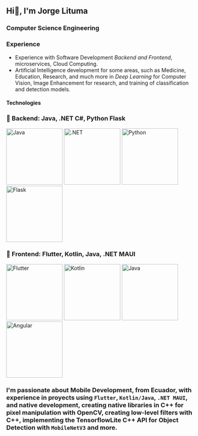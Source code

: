 ## Hi👋, I'm Jorge Lituma

### Computer Science Engineering

### Experience
- Experience with Software Development *Backend and Frontend*, microservices, Cloud Computing.
- Artificial Intelligence development for some areas, such as Medicine, Education, Research, and much more in *Deep Learning* for Computer Vision, Image Enhancement for research, and training of classification and detection models.

#### Technologies
### 🧠 Backend: Java, .NET C#, Python Flask  
<p> 
  <img src="https://1000marcas.net/wp-content/uploads/2020/11/Java-logo.png" alt="Java" height="150"/>
  <img src="https://geekstorming.wordpress.com/wp-content/uploads/2019/12/7e49c-1mfohvi5b1xzkytxiaky7pq.png" alt=".NET" height="150"/>
  <img src="https://images.ctfassets.net/em6l9zw4tzag/oVfiswjNH7DuCb7qGEBPK/b391db3a1d0d3290b96ce7f6aacb32b0/python.png" alt="Python" height="150"/>
  <img src="https://img.shields.io/badge/Flask-000000?style=for-the-badge&logo=flask&logoColor=white" alt="Flask" height="150"/>
</p>

### 🎨 Frontend: Flutter, Kotlin, Java, .NET MAUI  
<p> 
  <img src="https://cdn.prod.website-files.com/5ee12d8d7f840543bde883de/5ef3a1148ac97166a06253c1_flutter-logo-white-inset.svg" alt="Flutter" height="150"/>
  <img src="https://cdn-images-1.medium.com/max/480/1*jA64NTovT-efZ96tcq-X5g.png" alt="Kotlin" height="150"/>
  <img src="https://1000marcas.net/wp-content/uploads/2020/11/Java-logo.png" alt="Java" height="150"/>
  <img src="https://upload.wikimedia.org/wikipedia/commons/thumb/c/cf/Angular_full_color_logo.svg/2048px-Angular_full_color_logo.svg.png" alt="Angular" height="150"/>
</p>

<!--### Proyects
- [Mobile Development with native libs C++]()
- [Alzheimer's Detection Model with published Article]()-->
### I'm passionate about Mobile Development, from Ecuador, with experience in proyects using `Flutter`, `Kotlin/Java`, `.NET MAUI`, and native development, creating native libraries in C++ for pixel manipulation with OpenCV, creating low-level filters with C++, implementing the TensorflowLite C++ API for Object Detection with `MobileNetV3` and more.
